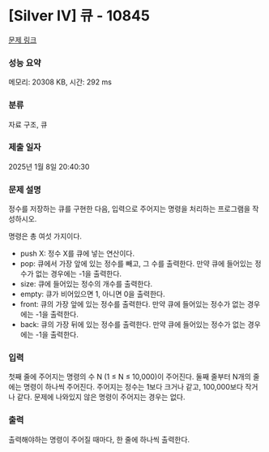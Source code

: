 # [Silver IV] 큐 - 10845 

[문제 링크](https://www.acmicpc.net/problem/10845) 

### 성능 요약

메모리: 20308 KB, 시간: 292 ms

### 분류

자료 구조, 큐

### 제출 일자

2025년 1월 8일 20:40:30

### 문제 설명

<p style="user-select: auto !important;">정수를 저장하는 큐를 구현한 다음, 입력으로 주어지는 명령을 처리하는 프로그램을 작성하시오.</p>

<p style="user-select: auto !important;">명령은 총 여섯 가지이다.</p>

<ul style="user-select: auto !important;">
	<li style="user-select: auto !important;">push X: 정수 X를 큐에 넣는 연산이다.</li>
	<li style="user-select: auto !important;">pop: 큐에서 가장 앞에 있는 정수를 빼고, 그 수를 출력한다. 만약 큐에 들어있는 정수가 없는 경우에는 -1을 출력한다.</li>
	<li style="user-select: auto !important;">size: 큐에 들어있는 정수의 개수를 출력한다.</li>
	<li style="user-select: auto !important;">empty: 큐가 비어있으면 1, 아니면 0을 출력한다.</li>
	<li style="user-select: auto !important;">front: 큐의 가장 앞에 있는 정수를 출력한다. 만약 큐에 들어있는 정수가 없는 경우에는 -1을 출력한다.</li>
	<li style="user-select: auto !important;">back: 큐의 가장 뒤에 있는 정수를 출력한다. 만약 큐에 들어있는 정수가 없는 경우에는 -1을 출력한다.</li>
</ul>

### 입력 

 <p style="user-select: auto !important;">첫째 줄에 주어지는 명령의 수 N (1 ≤ N ≤ 10,000)이 주어진다. 둘째 줄부터 N개의 줄에는 명령이 하나씩 주어진다. 주어지는 정수는 1보다 크거나 같고, 100,000보다 작거나 같다. 문제에 나와있지 않은 명령이 주어지는 경우는 없다.</p>

### 출력 

 <p style="user-select: auto !important;">출력해야하는 명령이 주어질 때마다, 한 줄에 하나씩 출력한다.</p>

